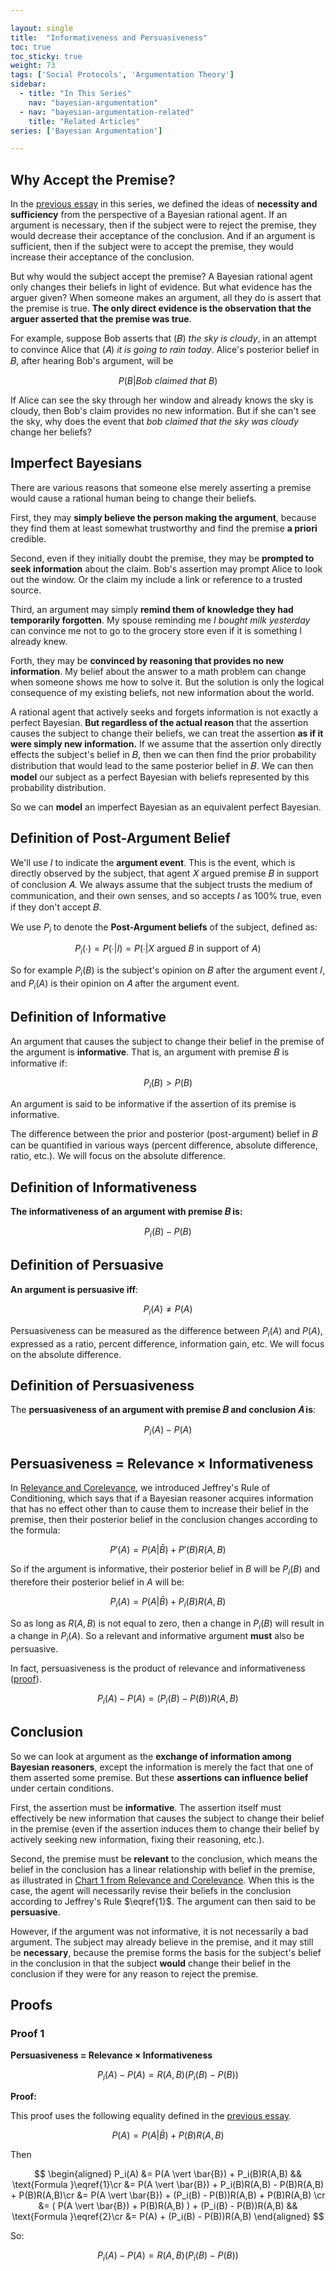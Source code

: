 ```yaml
---

layout: single
title:  "Informativeness and Persuasiveness"
toc: true
toc_sticky: true
weight: 73
tags: ['Social Protocols', 'Argumentation Theory']
sidebar:
  - title: "In This Series"
    nav: "bayesian-argumentation"
  - nav: "bayesian-argumentation-related"
    title: "Related Articles"
series: ['Bayesian Argumentation']

---
```


## Why Accept the Premise?

In the [previous essay](/necessity-and-sufficiency) in this series, we defined the ideas of **necessity and sufficiency** from the perspective of a Bayesian rational agent. If an argument is necessary, then if the subject were to reject the premise, they would decrease their acceptance of the conclusion. And if an argument is sufficient, then if the subject were to accept the premise, they would increase their acceptance of the conclusion. 

But why would the subject accept the premise? A Bayesian rational agent only changes their beliefs in light of evidence. But what evidence has the arguer given? When someone makes an argument, all they do is assert that the premise is true. **The only direct evidence is the observation that the arguer asserted that the premise was true**.

For example, suppose Bob asserts that (𝐵) *the sky is cloudy*, in an attempt to convince Alice that (𝐴) *it is going to rain today*. Alice's posterior belief in 𝐵, after hearing Bob's argument, will be

$$
    P(B|Bob~claimed~that~B)
$$

If Alice can see the sky through her window and already knows the sky is cloudy, then Bob's claim provides no new information. But if she can't see the sky, why does the event that *bob claimed that the sky was cloudy* change her beliefs?

## Imperfect Bayesians

There are various reasons that someone else merely asserting a premise would cause a rational human being to change their beliefs. 

First, they may **simply believe the person making the argument**, because they find them at least somewhat trustworthy and find the premise **a priori** credible.

Second, even if they initially doubt the premise, they may be **prompted to seek information** about the claim. Bob's assertion may prompt Alice to look out the window. Or the claim my include a link or reference to a trusted source.

Third, an argument may simply **remind them of knowledge they had temporarily forgotten**. My spouse reminding me *I bought milk yesterday* can convince me not to go to the grocery store even if it is something I already knew.

Forth, they may be **convinced by reasoning that provides no new information**. My belief about the answer to a math problem can change when someone shows me how to solve it. But the solution is only the logical consequence of my existing beliefs, not new information about the world. 

A rational agent that actively seeks and forgets information is not exactly a perfect Bayesian. **But regardless of the actual reason** that the assertion causes the subject to change their beliefs, we can treat the assertion **as if it were simply new information.** If we assume that the assertion only directly effects the subject's belief in 𝐵, then we can then find the prior probability distribution that would lead to the same posterior belief in 𝐵. We can then **model** our subject as a perfect Bayesian with beliefs represented by this probability distribution. 

So we can **model** an imperfect Bayesian as an equivalent perfect Bayesian.


## Definition of Post-Argument Belief

We'll use $I$ to indicate the **argument event**. This is the event, which is directly observed by the subject, that agent 𝑋 argued premise 𝐵 in support of conclusion 𝐴. We always assume that the subject trusts the medium of communication, and their own senses, and so accepts 𝐼 as 100% true, even if they don't accept 𝐵.

We use $P_i$ to denote the **Post-Argument beliefs** of the subject, defined as:

$$
    P_i(∙) = P(∙|I) = P(∙|X\text{ argued }B\text{ in support of }A)
$$

So for example $P_i(B)$ is the subject's opinion on 𝐵 after the argument event 𝐼, and $P_i(A)$ is their opinion on 𝐴 after the argument event.

## Definition of Informative

An argument that causes the subject to change their belief in the premise of the argument is **informative**. That is, an argument with premise 𝐵 is informative if:

$$
    P_i(B) > P(B)
$$

An argument is said to be informative if the assertion of its premise is informative.

The difference between the prior and posterior (post-argument) belief in 𝐵 can be quantified in various ways (percent difference, absolute difference, ratio, etc.). We will focus on the absolute difference. 

## Definition of Informativeness

**The informativeness of an argument with premise 𝐵 is:**

$$
    P_i(B) - P(B)
$$

<!--

, but it is especially interesting to take an information-theoretic point of view, and quantify the amount of [**information gain**](https://en.wikipedia.org/wiki/Information_gain_in_decision_trees) from using the more Post-Argument probability distribution $P_i$ instead of $P$. This can be calculated as the [**relative entropy**](https://en.wikipedia.org/wiki/Kullback%E2%80%93Leibler_divergence#Interpretations) or KL-Divergence between the pre- and post-argument belief in 𝐵. Using $p$ to indicate the probability distribution $P$ limited to events B and B̅.

$$
\begin{aligned}
    D_{KL}(p_i || p) &= - ∑_b p_i(b) log(\frac{p_i(b)}{p(b)}) \cr
                                &= - P_i(B) log(\frac{P_i(B)}{P(B)}) - P_i(\bar{B}) log(\frac{P_i(\bar{B})}{P(\bar{B})})
\end{aligned}
$$
-->



## Definition of Persuasive

**An argument is persuasive iff**:

$$
    P_i(A) ≠ P(A)
$$

Persuasiveness can be measured as the difference between $P_i(A)$ and $P(A)$, expressed as a ratio, percent difference, information gain, etc. We will focus on the absolute difference. 

## Definition of Persuasiveness

The **persuasiveness of an argument with premise 𝐵 and conclusion 𝐴 is**:

$$
    P_i(A) - P(A)
$$


<!--
An information-theoretic measure of persuasiveness would be the [**information gain**](https://en.wikipedia.org/wiki/Information_gain_in_decision_trees) from using the more Post-Argument probability distribution $P_i(a)$ instead of $P(a)$, measured as relative entropy:

$$
    D_{KL}(P_i(a) \vert\vert P(a)) &= - ∑_{a∈\{A,\bar{A}\}} P_i(a) log(\frac{P_i(a)}{P(a)}) \cr
                                   &= - P_i(A) log(\frac{P_i(A)}{P(A)}) - P_i(\bar{A}) log(\frac{P_i(\bar{A})}{P(\bar{A})}) 
$$

-->



## Persuasiveness = Relevance × Informativeness 

In [Relevance and Corelevance](/relevance-and-corelevance/#relevance-as-slope), we introduced Jeffrey's Rule of Conditioning, which says that if a Bayesian reasoner acquires information that has no effect other than to cause them to increase their belief in the premise, then their posterior belief in the conclusion changes according to the formula:

$$
\label{1}
P'(A) = P(A|\bar{B}) + P'(B)R(A,B) 
\tag{1}
$$

So if the argument is informative, their posterior belief in $B$ will be $P_i(B)$ and therefore their posterior belief in $A$ will be:

$$ 
P_i(A) = P(A|\bar{B}) + P_i(B)R(A,B) 
$$ 

So as long as $R(A,B)$ is not equal to zero, then a change in $P_i(B)$ will result in a change in $P_i(A)$. So a relevant and informative argument **must** also be persuasive. 

In fact, persuasiveness is the product of relevance and informativeness ([proof](#proof-1)).

$$
    P_i(A) - P(A)  = (P_i(B) - P(B))R(A,B)
$$


<!--
<aside class="proof" markdown="1">

**Proof**:

If

$$
    R(A,B) > 0 \text{ and } P_i(B) > P(B)
$$

Then:

$$
\begin{aligned}
    P_i(A) &= P(A|\bar{B}) + P_i(B)R(A,B)           &&\eqref{1} \cr
           &> P(A|\bar{B}) + P(B)R(A,B)             &&\text{(}P(B) > P_i(B) \cr
           &                                   &&\text{and } R(A,B) > 0\text{)}\cr
           &> P(A|\bar{B}) + P(B)(P(A|B)-P(A|\bar{B}))  &&\text{(Definition of R)} \cr
           &> P(A|B)P(B) + P(A|\bar{B})(1-P(B))  &&\text{(Algebra)} \cr
           &> P(A)                              &&\text{(Law of total prob.)}
\end{aligned}
$$
</aside>

-->

## Conclusion

So we can look at argument as the **exchange of information among Bayesian reasoners**, except the information is merely the fact that one of them asserted some premise. But these **assertions can influence belief** under certain conditions.

First, the assertion must be **informative**. The assertion itself must effectively be new information that causes the subject to change their belief in the premise (even if the assertion induces them to change their belief by actively seeking new information, fixing their reasoning, etc.). 

Second, the premise must be **relevant** to the conclusion, which means the belief in the conclusion has a linear relationship with belief in the premise, as illustrated in [Chart 1 from Relevance and Corelevance](/relevance-and-corelevance/#chart1). When this is the case, the agent will necessarily revise their beliefs in the conclusion according to Jeffrey's Rule $\eqref{1}$. The argument can then said to be **persuasive**.

However, if the argument was not informative, it is not necessarily a bad argument. The subject may already believe in the premise, and it may still be **necessary**, because the premise forms the basis for the subject's belief in the conclusion in that the subject **would** change their belief in the conclusion if they were for any reason to reject the premise.


<!--

However, this account of argumentation still doesn't account for arguments such as *the car won't start because it is out of gas*, in the case that the battery is also dead. This is clearly a good argument, and yet by this account it is not relevant and therefore not persuasive, because changing belief in the premise would have little or not effect on belief in the conclusion. 

So clearly this account of argumentation is still limited. And yet it provides at least some intuition on what might be going on in the minds of people engaged in argument when they perceive arguments as relevant, persuasive, necessary, etc. This idea of a Bayesian Reasoner who changes their belief through argument is the basis for the idea of the [Meta Reasoner](/the-meta-reasoner) and the logic of [Distributed Bayesian Reasoning](/distributed-bayesian-reasoning-introduction).

-->






<!--
This means that we can just as well consider 𝐵 to be the "rule" that justifies the inference from the 𝐶 to the conclusion. 


[TODO: we havent' introdued this example]

If someone where to argue that (𝐶) *A Swede can be taken almost certainly not to be a Roman Catholic* in support of (𝐴) *Petersen is not a Roman Catholic*, then this seems to imply that (𝐵) *Petersen is a Swede*, because Petersen being a Swede is the only thing that makes Swedes not being Roman Catholic relevant.
-->

<!--

## Corelevance as Slope

This equation shows us how P(A) varies with P(B) and P(C). 

$$
    P(A) = P(A|notB,notC) + P(B)R(A,B|notC) + P(C)R(A,C|notB) + P(B,C)CRD(A,B,C)
$$

P(A|notB,notC) is the minimum value of P(A) if the subject rejects both B and C. If R(A,B|notC) is nonzero, it means there is the component of relevance of B to A that exists independently of the subjects acceptance of C. And vice versa if R(A,C|notB) is nonzero. CRD(A,B,C) can be thought of as the component of relevance of the conjunction of B and C to A. 
-->



## Proofs



### Proof 1

**Persuasiveness = Relevance × Informativeness**

$$
    P_i(A) - P(A) = R(A,B)(P_i(B) - P(B))
$$

**Proof:**


This proof uses the following equality defined in the [previous essay](/relevance-and-corelevance#relevance-as-slope).

$$
\label{2}
P(A) = P(A|\bar{B}) + P(B)R(A,B) 
\tag{2}
$$

Then

$$
\begin{aligned}
P_i(A)  &= P(A \vert \bar{B}) + P_i(B)R(A,B) && \text{Formula }\eqref{1}\cr
        &= P(A \vert \bar{B}) + P_i(B)R(A,B) - P(B)R(A,B) + P(B)R(A,B)\cr
        &= P(A \vert \bar{B}) + (P_i(B) - P(B))R(A,B) + P(B)R(A,B) \cr
        &= ( P(A \vert \bar{B}) + P(B)R(A,B) ) + (P_i(B) - P(B))R(A,B) && \text{Formula }\eqref{2}\cr
        &= P(A) +  (P_i(B) - P(B))R(A,B)
\end{aligned}
$$

So:

$$
    P_i(A) - P(A) = R(A,B)(P_i(B) - P(B))
$$
